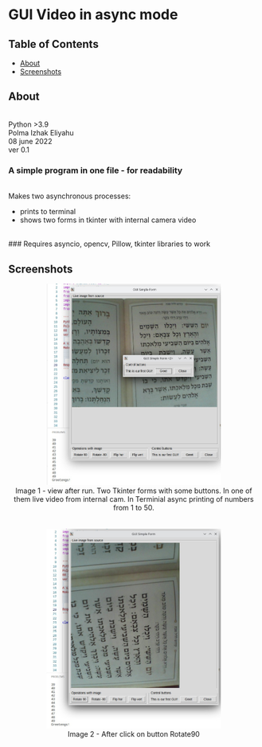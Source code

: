 # GUI Video in async mode

## Table of Contents

- [About](#about)
- [Screenshots](#screenshots)

## About <a name = "about"></a>

<br>Python >3.9
<br>Polma Izhak Eliyahu
<br>08 june 2022
<br>ver 0.1
<br>

### A simple program in one file - for readability

<br>Makes two asynchronous processes:
- prints to terminal
- shows two forms in tkinter with internal camera video
<br>
### Requires asyncio, opencv, Pillow, tkinter libraries to work
<br>

## Screenshots <a name = "screenshots"></a>

<p align="center">
    <img src="images_sample/init_.jpg" width="350">
    <br>Image 1 - view after run. Two Tkinter forms with some buttons. 
    In one of them live video from internal cam.
    In Terminial async printing of numbers from 1 to 50.
    <br><br>
    <br>
    <img src="images_sample/rotate90.jpg" width="350">
    <br>Image 2 - After click on button Rotate90
</p>